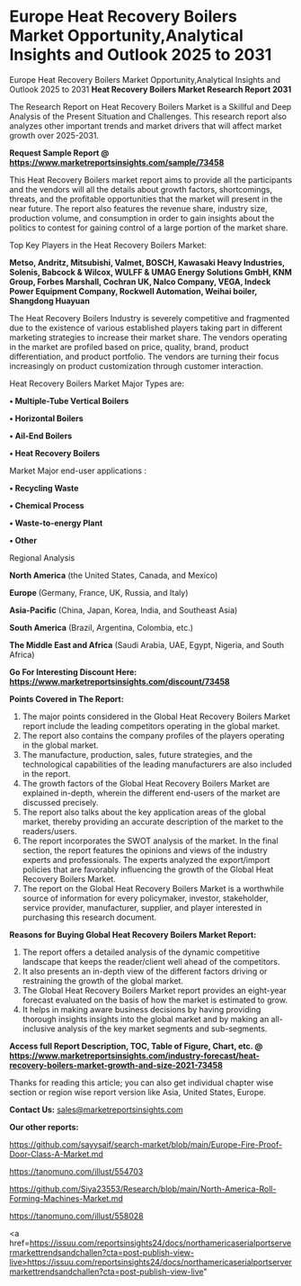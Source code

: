 # Europe Heat Recovery Boilers Market Opportunity,Analytical Insights and Outlook 2025 to 2031
Europe Heat Recovery Boilers Market Opportunity,Analytical Insights and Outlook 2025 to 2031
<strong>Heat Recovery Boilers Market Research Report 2031</strong>

The Research Report on Heat Recovery Boilers Market is a Skillful and Deep Analysis of the Present Situation and Challenges. This research report also analyzes other important trends and market drivers that will affect market growth over 2025-2031.

<strong>Request Sample Report @ <a href=https://www.marketreportsinsights.com/sample/73458>https://www.marketreportsinsights.com/sample/73458</a></strong>

This Heat Recovery Boilers market report aims to provide all the participants and the vendors will all the details about growth factors, shortcomings, threats, and the profitable opportunities that the market will present in the near future. The report also features the revenue share, industry size, production volume, and consumption in order to gain insights about the politics to contest for gaining control of a large portion of the market share.

Top Key Players in the Heat Recovery Boilers Market:

<strong>Metso, Andritz, Mitsubishi, Valmet, BOSCH, Kawasaki Heavy Industries, Solenis, Babcock & Wilcox, WULFF & UMAG Energy Solutions GmbH, KNM Group, Forbes Marshall, Cochran UK, Nalco Company, VEGA, Indeck Power Equipment Company, Rockwell Automation, Weihai boiler, Shangdong Huayuan</strong>

The Heat Recovery Boilers Industry is severely competitive and fragmented due to the existence of various established players taking part in different marketing strategies to increase their market share. The vendors operating in the market are profiled based on price, quality, brand, product differentiation, and product portfolio. The vendors are turning their focus increasingly on product customization through customer interaction.

Heat Recovery Boilers Market Major Types are:

<strong>• Multiple-Tube Vertical Boilers

• Horizontal Boilers

• Ail-End Boilers

• Heat Recovery Boilers</strong>

Market Major end-user applications :

<strong>• Recycling Waste

• Chemical Process

• Waste-to-energy Plant

• Other</strong>

Regional Analysis

</u><strong><b>North America</b></strong> (the United States, Canada, and Mexico)

<strong><b>Europe </b></strong>(Germany, France, UK, Russia, and Italy)

<strong><b>Asia-Pacific</b></strong> (China, Japan, Korea, India, and Southeast Asia)

<strong><b>South America</b></strong> (Brazil, Argentina, Colombia, etc.)

<strong><b>The Middle East and Africa</b></strong> (Saudi Arabia, UAE, Egypt, Nigeria, and South Africa)

<strong>Go For Interesting Discount Here: <a href=https://www.marketreportsinsights.com/discount/73458>https://www.marketreportsinsights.com/discount/73458</a></strong>

<strong>Points Covered in The Report:</strong>
<ol>
  <li>The major points considered in the Global Heat Recovery Boilers Market report include the leading competitors operating in the global market.</li>
  <li>The report also contains the company profiles of the players operating in the global market.</li>
  <li>The manufacture, production, sales, future strategies, and the technological capabilities of the leading manufacturers are also included in the report.</li>
  <li>The growth factors of the Global Heat Recovery Boilers Market are explained in-depth, wherein the different end-users of the market are discussed precisely.</li>
  <li>The report also talks about the key application areas of the global market, thereby providing an accurate description of the market to the readers/users.</li>
  <li>The report incorporates the SWOT analysis of the market. In the final section, the report features the opinions and views of the industry experts and professionals. The experts analyzed the export/import policies that are favorably influencing the growth of the Global Heat Recovery Boilers Market.</li>
  <li>The report on the Global Heat Recovery Boilers Market is a worthwhile source of information for every policymaker, investor, stakeholder, service provider, manufacturer, supplier, and player interested in purchasing this research document.</li>
</ol>
<strong>Reasons for Buying Global Heat Recovery Boilers Market Report:</strong>

<ol>
  <li>The report offers a detailed analysis of the dynamic competitive landscape that keeps the reader/client well ahead of the competitors.</li>
  <li>It also presents an in-depth view of the different factors driving or restraining the growth of the global market.</li>
  <li>The Global Heat Recovery Boilers Market report provides an eight-year forecast evaluated on the basis of how the market is estimated to grow.</li>
  <li>It helps in making aware business decisions by having providing thorough insights insights into the global market and by making an all-inclusive analysis of the key market segments and sub-segments.</li>
</ol>
<strong>Access full Report Description, TOC, Table of Figure, Chart, etc. @ <a href=https://www.marketreportsinsights.com/industry-forecast/heat-recovery-boilers-market-growth-and-size-2021-73458>https://www.marketreportsinsights.com/industry-forecast/heat-recovery-boilers-market-growth-and-size-2021-73458</a></strong>


Thanks for reading this article; you can also get individual chapter wise section or region wise report version like Asia, United States, Europe.

<strong>Contact Us:</strong>
sales@marketreportsinsights.com

<strong>Our other reports:</strong>

<a href=https://github.com/sayysaif/search-market/blob/main/Europe-Fire-Proof-Door-Class-A-Market.md>https://github.com/sayysaif/search-market/blob/main/Europe-Fire-Proof-Door-Class-A-Market.md</a>

<a href=https://tanomuno.com/illust/554703>https://tanomuno.com/illust/554703</a>

<a href=https://github.com/Siya23553/Research/blob/main/North-America-Roll-Forming-Machines-Market.md>https://github.com/Siya23553/Research/blob/main/North-America-Roll-Forming-Machines-Market.md</a>

<a href=https://tanomuno.com/illust/558028>https://tanomuno.com/illust/558028</a>

<a href=https://issuu.com/reportsinsights24/docs/northamericaserialportservermarkettrendsandchallen?cta=post-publish-view-live>https://issuu.com/reportsinsights24/docs/northamericaserialportservermarkettrendsandchallen?cta=post-publish-view-live</a>"
